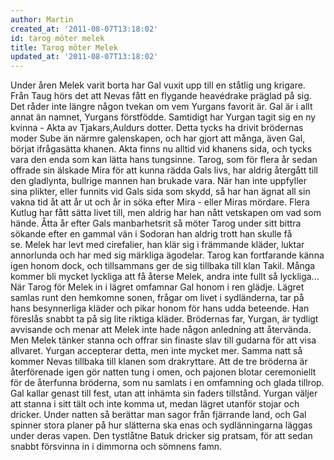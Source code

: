 ```yaml
---
author: Martin
created_at: '2011-08-07T13:18:02'
id: tarog möter melek
title: Tarog möter Melek
updated_at: '2011-08-07T13:18:02'
---
```

Under åren Melek varit borta har Gal vuxit upp till en ståtlig ung krigare. Från Taug hörs det att Nevas fått en flygande heavédrake präglad på sig. Det råder inte längre någon tvekan om vem Yurgans favorit är. Gal är i allt annat än namnet, Yurgans förstfödde. Samtidigt har Yurgan tagit sig en ny kvinna - Akta av Tjakars,Auldurs dotter. Detta tycks ha drivit brödernas moder Sube än närmre galenskapen, och har gjort att många, även Gal, börjat ifrågasätta khanen. Akta finns nu alltid vid khanens sida, och tycks vara den enda som kan lätta hans tungsinne. Tarog, som för flera år sedan offrade sin älskade Mira för att kunna rädda Gals livs, har aldrig återgått till den gladlynta, bullrige mannen han brukade vara. När han inte uppfyller sina plikter, eller funnits vid Gals sida som skydd, så har han ägnat all sin vakna tid åt att år ut och år in söka efter Mira - eller Miras mördare. Flera Kutlug har fått sätta livet till, men aldrig har han nått vetskapen om vad som hände. Åtta år efter Gals manbarhetsrit så möter Tarog under sitt bittra sökande efter en gammal vän i Sodoran han aldrig trott han skulle få se. Melek har levt med cirefalier, han klär sig i främmande kläder, luktar annorlunda och har med sig märkliga ägodelar. Tarog kan fortfarande känna igen honom dock, och tillsammans ger de sig tillbaka till klan Takil. Många kommer bli mycket lyckliga att få återse Melek, andra inte fullt så lyckliga... När Tarog för Melek in i lägret omfamnar Gal honom i ren glädje. Lägret samlas runt den hemkomne sonen, frågar om livet i sydländerna, tar på hans besynnerliga kläder och pikar honom för hans udda beteende. Han föreslås snabbt ta på sig lite riktiga kläder. Brödernas far, Yurgan, är tydligt avvisande och menar att Melek inte hade någon anledning att återvända. Men Melek tänker stanna och offrar sin finaste slav till gudarna för att visa allvaret. Yurgan accepterar detta, men inte mycket mer. Samma natt så kommer Nevas tillbaka till klanen som drakryttare. Att de tre bröderna är återförenade igen gör natten tung i omen, och pajonen blotar ceremoniellt för de återfunna bröderna, som nu samlats i en omfamning och glada tillrop. Gal kallar genast till fest, utan att inhämta sin faders tillstånd. Yurgan väljer att stanna i sitt tält och inte komma ut, medan lägret utanför stojar och dricker. Under natten så berättar man sagor från fjärrande land, och Gal spinner stora planer på hur slätterna ska enas och sydlänningarna läggas under deras vapen. Den tystlåtne Batuk dricker sig pratsam, för att sedan snabbt försvinna in i dimmorna och sömnens famn.